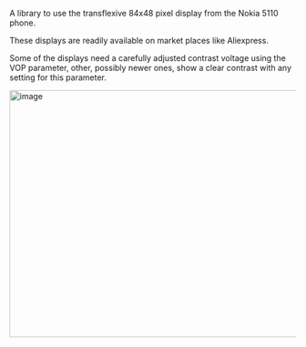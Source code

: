 A library to use the transflexive 84x48 pixel display from the Nokia 5110 phone.

These displays are readily available on market places like Aliexpress.

Some of the displays need a carefully adjusted contrast voltage using the VOP parameter,
other, possibly newer ones, show a clear contrast with any setting for this parameter.

<img width="511" height="434" alt="image" src="https://github.com/user-attachments/assets/e4f64ee7-d94a-451c-8cbd-a44a52f5d9a6" />
